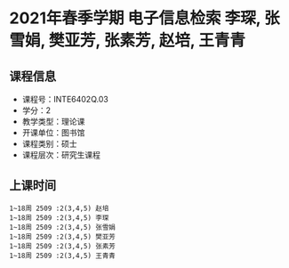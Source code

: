 # 2021年春季学期 电子信息检索 李琛, 张雪娟, 樊亚芳, 张素芳, 赵培, 王青青






## 课程信息

- 课程号：INTE6402Q.03
- 学分：2
- 教学类型：理论课
- 开课单位：图书馆
- 课程类别：硕士
- 课程层次：研究生课程

## 上课时间

```
1~18周 2509 :2(3,4,5) 赵培
1~18周 2509 :2(3,4,5) 李琛
1~18周 2509 :2(3,4,5) 张雪娟
1~18周 2509 :2(3,4,5) 樊亚芳
1~18周 2509 :2(3,4,5) 张素芳
1~18周 2509 :2(3,4,5) 王青青
```

